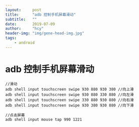 ```yaml
---
layout:     post
title:      "adb 控制手机屏幕滑动"
subtitle:   ""
date:       2019-07-09
author:     "hcy"
header-img: "img/gene-head-img.jpg"
tags:
    - android
---
```


# adb 控制手机屏幕滑动

	//滑动
	adb shell input touchscreen swipe 930 880 930 380 //向上滑
	adb shell input touchscreen swipe 930 880 330 880 //向左滑
	adb shell input touchscreen swipe 330 880 930 880 //向右滑
	adb shell input touchscreen swipe 930 380 930 880 //向下滑
	
	//点击屏幕
	adb shell input mouse tap 990 1221
